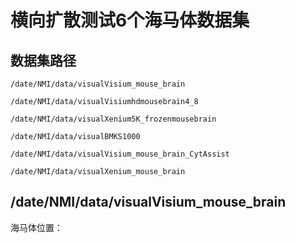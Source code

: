 # 横向扩散测试6个海马体数据集

## 数据集路径

    /date/NMI/data/visualVisium_mouse_brain

    /date/NMI/data/visualVisiumhdmousebrain4_8

    /date/NMI/data/visualXenium5K_frozenmousebrain

    /date/NMI/data/visualBMKS1000

    /date/NMI/data/visualVisium_mouse_brain_CytAssist
    
    /date/NMI/data/visualXenium_mouse_brain

## /date/NMI/data/visualVisium_mouse_brain

海马体位置：
